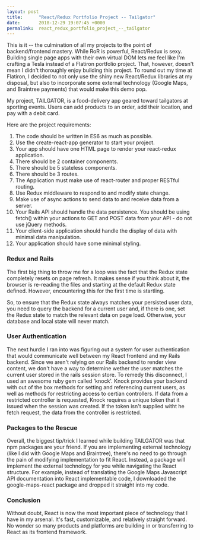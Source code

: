 ```yaml
---
layout: post
title:      "React/Redux Portfolio Project -- Tailgator"
date:       2018-12-29 19:07:45 +0000
permalink:  react_redux_portfolio_project_--_tailgator
---
```



This is it -- the culmination of all my projects to the point of backend/frontend mastery.  While RoR is powerful, React/Redux is sexy.  Building single page apps with their own virtual DOM lets me feel like I'm crafting a Tesla instead of a Flatiron portfolio project.  That, however, doesn't mean I didn't thoroughly enjoy building this project.  To round out my time at Flatiron, I decided to not only use the shiny new React/Redux libraries at my disposal, but also to incorporate some external technology (Google Maps, and Braintree payments) that would make this demo pop.

My project, TAILGATOR, is a food-delivery app geared toward tailgators at sporting events.  Users can add products to an order, add their location, and pay with a debit card.

Here are the project requirements:

1. The code should be written in ES6 as much as possible.
2. Use the create-react-app generator to start your project.
3. Your app should have one HTML page to render your react-redux application.
4. There should be 2 container components.
5. There should be 5 stateless components.
6. There should be 3 routes.
7. The Application must make use of react-router and proper RESTful routing.
8. Use Redux middleware to respond to and modify state change.
9. Make use of async actions to send data to and receive data from a server.
10. Your Rails API should handle the data persistence. You should be using fetch() within your actions to GET and POST data from your API - do not use jQuery methods.
11. Your client-side application should handle the display of data with minimal data manipulation.
12. Your application should have some minimal styling.

### Redux and Rails

The first big thing to throw me for a loop was the fact that the Redux state completely resets on page refresh.  It makes sense if you think about it, the browser is re-reading the files and starting at the default Redux state defined.  However, encountering this for the first time is startling.

So, to ensure that the Redux state always matches your persisted user data, you need to query the backend for a current user and, if there is one, set the Redux state to match the relevant data on page load. Otherwise, your database and local state will never match.

### User Authentication

The next hurdle I ran into was figuring out a system for user authentication that would communicate well between my React frontend and my Rails backend. Since we aren't relying on our Rails backend to render view content, we don't have a way to determine wether the user matches the current user stored in the rails session store.  To remedy this disconnect, I used an awesome ruby gem called 'knock'.  Knock provides your backend with out of the box methods for setting and referencing current users, as well as methods for restricting access to certian controllers.  If data from a restricted controller is requested, Knock requires a unique token that it issued when the session was created. If the token isn't supplied witht he fetch request, the data from the controller is restricted.

### Packages to the Rescue

Overall, the biggest tip/trick I learned while building TAILGATOR was that npm packages are your friend.  If you are implementing external technology (like I did with Google Maps and Braintree), there's no need to go through the pain of modifying implementation to fit React. Instead, a package will implement the external technology for you while navigating the React structure.  For example, instead of translating the Google Maps Javascript API documentation into React implementable code, I downloaded the google-maps-react package and dropped it straight into my code.

### Conclusion

Without doubt, React is now the most important piece of technology that I have in my arsenal.  It's fast, customizable, and relatively straight forward. No wonder so many products and platforms are building in or transferring to React as its frontend framework.
